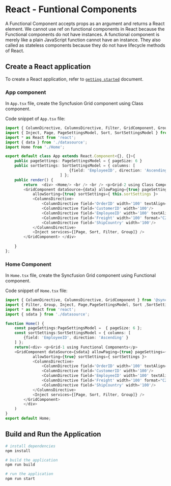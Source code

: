 # React - Funtional Components

A Functional Component accepts props as an argument and returns a React element. We cannot use ref on functional components in React because the Functional components do not have instances. A functional component is merely like a plain JavaScript function  cannot have an instance. They also called as stateless components because they do not have lifecycle methods of React. 

## Create a React application

To create a React application, refer to [`getting started`](https://ej2.syncfusion.com/react/documentation/grid/getting-started/#enable-sorting) document.

### App component 

In `App.tsx` file, create the Syncfusion Grid component using Class component.

Code snippet of `App.tsx` file:

```typescript
import { ColumnDirective, ColumnsDirective, Filter, GridComponent, Group } from '@syncfusion/ej2-react-grids';
import { Inject, Page, PageSettingsModel, Sort, SortSettingsModel } from '@syncfusion/ej2-react-grids';
import * as React from 'react';
import { data } from './datasource';
import Home from './Home';

export default class App extends React.Component<{}, {}>{
    public pageSettings: PageSettingsModel = { pageSize: 6 }
    public sortSettings: SortSettingsModel = { columns: [
                            {field: 'EmployeeID', direction: 'Ascending' }
                        ] };
    public render() {
        return  <div> <Home/> <br /> <br /> <p>Grid-2 using Class Components</p>
        <GridComponent dataSource={data} allowPaging={true} pageSettings={ this.pageSettings }
            allowSorting={true} sortSettings={ this.sortSettings }>
            <ColumnsDirective>
                <ColumnDirective field='OrderID' width='100' textAlign="Right"/>
                <ColumnDirective field='CustomerID' width='100'/>
                <ColumnDirective field='EmployeeID' width='100' textAlign="Right"/>
                <ColumnDirective field='Freight' width='100' format="C2" textAlign="Right"/>
                <ColumnDirective field='ShipCountry' width='100'/>
            </ColumnsDirective>
            <Inject services={[Page, Sort, Filter, Group]} />
        </GridComponent> </div> 
        
    }
};

```

### Home Component

In `Home.tsx` file, create the Syncfusion Grid component using Functional component.

Code snippet of `Home.tsx` file:

```typescript
import { ColumnDirective, ColumnsDirective, GridComponent } from '@syncfusion/ej2-react-grids';
import { Filter, Group, Inject, Page,PageSettingsModel, Sort ,SortSettingsModel} from '@syncfusion/ej2-react-grids';
import * as React from 'react';
import { sdata } from './datasource';

function Home() {
    const pageSettings:PageSettingsModel =  { pageSize: 6 };
    const sortSettings:SortSettingsModel = { columns: [
        {field: 'EmployeeID', direction: 'Ascending' }
    ] };
    return(<div> <p>Grid-1 using Functional Components</p>
    <GridComponent dataSource={sdata} allowPaging={true} pageSettings={ pageSettings }
            allowSorting={true} sortSettings={ sortSettings }>
            <ColumnsDirective>
                <ColumnDirective field='OrderID' width='100' textAlign="Right"/>
                <ColumnDirective field='CustomerID' width='100'/>
                <ColumnDirective field='EmployeeID' width='100' textAlign="Right"/>
                <ColumnDirective field='Freight' width='100' format="C2" textAlign="Right"/>
                <ColumnDirective field='ShipCountry' width='100'/>
            </ColumnsDirective>
            <Inject services={[Page, Sort, Filter, Group]} />
        </GridComponent> 
        </div>
    )
}
export default Home;

 ```

## Build and Run the Application

``` bash
# install dependencies
npm install

# build the application 
npm run build

# run the application
npm run start

```
